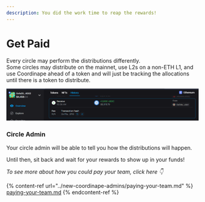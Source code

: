 ```yaml
---
description: You did the work time to reap the rewards!
---
```


# Get Paid

Every circle may perform the distributions differently. \
Some circles may distribute on the mainnet, use L2s on a non-ETH L1, and use Coordinape ahead of a token and will just be tracking the allocations until there is a token to distribute.

![S/O to Zerion for the awesome transaction history!](<../../../.gitbook/assets/image (45).png>)

### Circle Admin

Your circle admin will be able to tell you how the distributions will happen.

Until then, sit back and wait for your rewards to show up in your funds!

_To see more about how you could pay your team, click here 👇_

{% content-ref url="../new-coordinape-admins/paying-your-team.md" %}
[paying-your-team.md](../new-coordinape-admins/paying-your-team.md)
{% endcontent-ref %}
